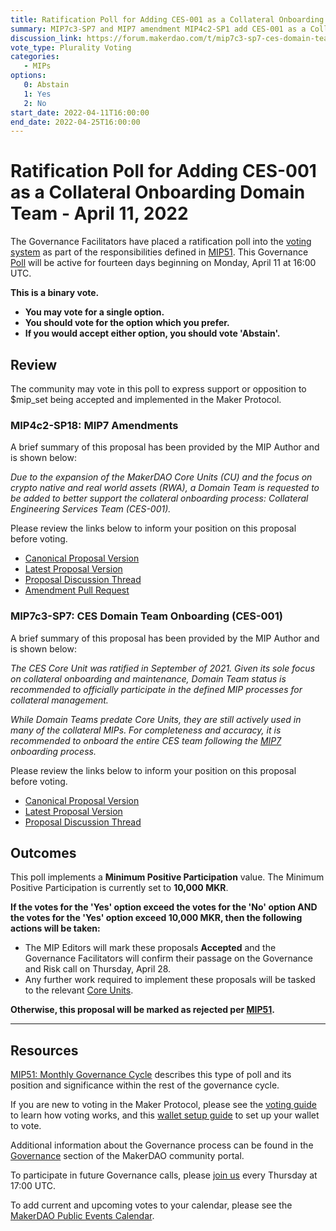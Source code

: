 ```yaml
---
title: Ratification Poll for Adding CES-001 as a Collateral Onboarding Domain Team - April 11, 2022
summary: MIP7c3-SP7 and MIP7 amendment MIP4c2-SP1 add CES-001 as a Collateral Onboarding Domain Team.
discussion_link: https://forum.makerdao.com/t/mip7c3-sp7-ces-domain-team-onboarding-ces-001/13794
vote_type: Plurality Voting
categories:
   - MIPs
options:
   0: Abstain
   1: Yes
   2: No
start_date: 2022-04-11T16:00:00
end_date: 2022-04-25T16:00:00
---
```

# Ratification Poll for Adding CES-001 as a Collateral Onboarding Domain Team - April 11, 2022

The Governance Facilitators have placed a ratification poll into the [voting system](https://vote.makerdao.com/polling) as part of the responsibilities defined in [MIP51](https://mips.makerdao.com/mips/details/MIP51). This Governance [Poll](https://community-development.makerdao.com/en/learn/governance/on-chain-gov) will be active for fourteen days beginning on Monday, April 11 at 16:00 UTC.

**This is a binary vote.** 
- **You may vote for a single option.** 
- **You should vote for the option which you prefer.**
- **If you would accept either option, you should vote 'Abstain'.**

## Review

The community may vote in this poll to express support or opposition to $mip_set being accepted and implemented in the Maker Protocol.

### MIP4c2-SP18:  MIP7 Amendments

A brief summary of this proposal has been provided by the MIP Author and is shown below:

*Due to the expansion of the MakerDAO Core Units (CU) and the focus on crypto native and real world assets (RWA), a Domain Team is requested to be added to better support the collateral onboarding process: Collateral Engineering Services Team (CES-001).*

Please review the links below to inform your position on this proposal before voting.
* [Canonical Proposal Version](https://github.com/makerdao/mips/blob/61cb19d965682f4c2bb07a5e3b7f23607dc106a5/MIP4/MIP4c2-Subproposals/MIP4c2-SP18.md)
* [Latest Proposal Version](https://mips.makerdao.com/mips/details/MIP4c2SP18)
* [Proposal Discussion Thread](https://forum.makerdao.com/t/mip4c2-sp-mip7-amendments/13788)
* [Amendment Pull Request](https://github.com/makerdao/mips/pull/489)

### MIP7c3-SP7: CES Domain Team Onboarding (CES-001)

A brief summary of this proposal has been provided by the MIP Author and is shown below:

_The CES Core Unit was ratified in September of 2021. Given its sole focus on collateral onboarding and maintenance, Domain Team status is recommended to officially participate in the defined MIP processes for collateral management._

_While Domain Teams predate Core Units, they are still actively used in many of the collateral MIPs. For completeness and accuracy, it is recommended to onboard the entire CES team following the [MIP7](https://mips.makerdao.com/mips/details/MIP7) onboarding process._

Please review the links below to inform your position on this proposal before voting.
* [Canonical Proposal Version](https://github.com/makerdao/mips/blob/25c4b48d8e0f6d2ccee517df0555f0766feff8a5/MIP7/MIP7c3-Subproposals/MIP7c3-SP7.md)
* [Latest Proposal Version](https://mips.makerdao.com/mips/details/MIP7c3SP7)
* [Proposal Discussion Thread](https://forum.makerdao.com/t/mip7c3-sp7-ces-domain-team-onboarding-ces-001/13794)

## Outcomes

This poll implements a **Minimum Positive Participation** value. The Minimum Positive Participation is currently set to **10,000 MKR**.

**If the votes for the 'Yes' option exceed the votes for the 'No' option AND the votes for the 'Yes' option exceed 10,000 MKR, then the following actions will be taken:**
* The MIP Editors will mark these proposals **Accepted** and the Governance Facilitators will confirm their passage on the Governance and Risk call on Thursday, April 28. 
* Any further work required to implement these proposals will be tasked to the relevant [Core Units](https://mips.makerdao.com/mips/details/MIP38#mip38c2-core-unit-state).

**Otherwise, this proposal will be marked as rejected per [MIP51](https://mips.makerdao.com/mips/details/MIP51#mip51c2-ratification-poll).**

---

## Resources

[MIP51: Monthly Governance Cycle](https://mips.makerdao.com/mips/details/MIP51) describes this type of poll and its position and significance within the rest of the governance cycle.

If you are new to voting in the Maker Protocol, please see the [voting guide](https://community-development.makerdao.com/en/learn/governance/how-voting-works/) to learn how voting works, and this [wallet setup guide](https://community-development.makerdao.com/en/learn/governance/voting-setup/) to set up your wallet to vote.

Additional information about the Governance process can be found in the [Governance](https://community-development.makerdao.com/en/learn/governance) section of the MakerDAO community portal.

To participate in future Governance calls, please [join us](https://github.com/makerdao/community/tree/master/governance/governance-and-risk-meetings) every Thursday at 17:00 UTC.

To add current and upcoming votes to your calendar, please see the [MakerDAO Public Events Calendar](https://calendar.google.com/calendar/embed?src=makerdao.com_3efhm2ghipksegl009ktniomdk%40group.calendar.google.com&ctz=UTC&mode=week&showCalendars=0&showPrint=0).
